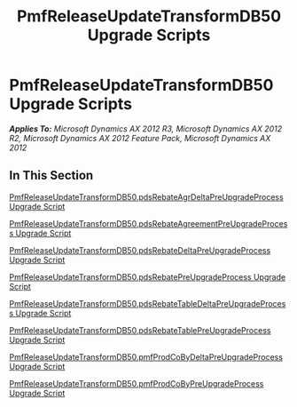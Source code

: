 ﻿---
title: PmfReleaseUpdateTransformDB50 Upgrade Scripts
TOCTitle: PmfReleaseUpdateTransformDB50 Upgrade Scripts
ms:assetid: 45382d06-fdb3-4a3b-af2f-d84b11f03cd8
ms:mtpsurl: https://msdn.microsoft.com/en-us/library/JJ718930(v=AX.60)
ms:contentKeyID: 49707962
ms.date: 05/18/2015
mtps_version: v=AX.60
---

# PmfReleaseUpdateTransformDB50 Upgrade Scripts 


_**Applies To:** Microsoft Dynamics AX 2012 R3, Microsoft Dynamics AX 2012 R2, Microsoft Dynamics AX 2012 Feature Pack, Microsoft Dynamics AX 2012_

## In This Section

[PmfReleaseUpdateTransformDB50.pdsRebateAgrDeltaPreUpgradeProcess Upgrade Script](pmfreleaseupdatetransformdb50-pdsrebateagrdeltapreupgradeprocess-upgrade-script.md)

[PmfReleaseUpdateTransformDB50.pdsRebateAgreementPreUpgradeProcess Upgrade Script](pmfreleaseupdatetransformdb50-pdsrebateagreementpreupgradeprocess-upgrade-script.md)

[PmfReleaseUpdateTransformDB50.pdsRebateDeltaPreUpgradeProcess Upgrade Script](pmfreleaseupdatetransformdb50-pdsrebatedeltapreupgradeprocess-upgrade-script.md)

[PmfReleaseUpdateTransformDB50.pdsRebatePreUpgradeProcess Upgrade Script](pmfreleaseupdatetransformdb50-pdsrebatepreupgradeprocess-upgrade-script.md)

[PmfReleaseUpdateTransformDB50.pdsRebateTableDeltaPreUpgradeProcess Upgrade Script](pmfreleaseupdatetransformdb50-pdsrebatetabledeltapreupgradeprocess-upgrade-script.md)

[PmfReleaseUpdateTransformDB50.pdsRebateTablePreUpgradeProcess Upgrade Script](pmfreleaseupdatetransformdb50-pdsrebatetablepreupgradeprocess-upgrade-script.md)

[PmfReleaseUpdateTransformDB50.pmfProdCoByDeltaPreUpgradeProcess Upgrade Script](pmfreleaseupdatetransformdb50-pmfprodcobydeltapreupgradeprocess-upgrade-script.md)

[PmfReleaseUpdateTransformDB50.pmfProdCoByPreUpgradeProcess Upgrade Script](pmfreleaseupdatetransformdb50-pmfprodcobypreupgradeprocess-upgrade-script.md)

  


